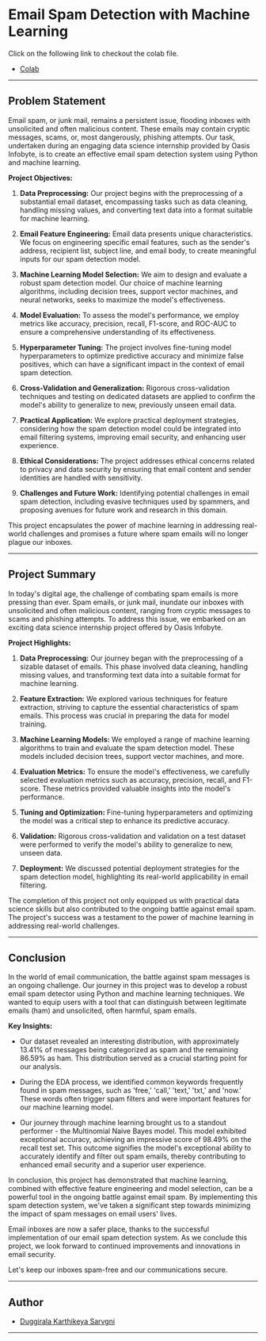 # Email Spam Detection with Machine Learning

Click on the following link to checkout the colab file.
- [Colab](https://colab.research.google.com/drive/1OPqgDg86v-Cels-eji-YMJcM2yMubiJm#scrollTo=JVm7OA7xePUW)


---

## Problem Statement

Email spam, or junk mail, remains a persistent issue, flooding inboxes with unsolicited and often malicious content. These emails may contain cryptic messages, scams, or, most dangerously, phishing attempts. Our task, undertaken during an engaging data science internship provided by Oasis Infobyte, is to create an effective email spam detection system using Python and machine learning.

**Project Objectives:**

1. **Data Preprocessing:** Our project begins with the preprocessing of a substantial email dataset, encompassing tasks such as data cleaning, handling missing values, and converting text data into a format suitable for machine learning.

2. **Email Feature Engineering:** Email data presents unique characteristics. We focus on engineering specific email features, such as the sender's address, recipient list, subject line, and email body, to create meaningful inputs for our spam detection model.

3. **Machine Learning Model Selection:** We aim to design and evaluate a robust spam detection model. Our choice of machine learning algorithms, including decision trees, support vector machines, and neural networks, seeks to maximize the model's effectiveness.

4. **Model Evaluation:** To assess the model's performance, we employ metrics like accuracy, precision, recall, F1-score, and ROC-AUC to ensure a comprehensive understanding of its effectiveness.

5. **Hyperparameter Tuning:** The project involves fine-tuning model hyperparameters to optimize predictive accuracy and minimize false positives, which can have a significant impact in the context of email spam detection.

6. **Cross-Validation and Generalization:** Rigorous cross-validation techniques and testing on dedicated datasets are applied to confirm the model's ability to generalize to new, previously unseen email data.

7. **Practical Application:** We explore practical deployment strategies, considering how the spam detection model could be integrated into email filtering systems, improving email security, and enhancing user experience.

8. **Ethical Considerations:** The project addresses ethical concerns related to privacy and data security by ensuring that email content and sender identities are handled with sensitivity.

9. **Challenges and Future Work:** Identifying potential challenges in email spam detection, including evasive techniques used by spammers, and proposing avenues for future work and research in this domain.

This project encapsulates the power of machine learning in addressing real-world challenges and promises a future where spam emails will no longer plague our inboxes.

---

## Project Summary

In today's digital age, the challenge of combating spam emails is more pressing than ever. Spam emails, or junk mail, inundate our inboxes with unsolicited and often malicious content, ranging from cryptic messages to scams and phishing attempts. To address this issue, we embarked on an exciting data science internship project offered by Oasis Infobyte.

**Project Highlights:**

1. **Data Preprocessing:** Our journey began with the preprocessing of a sizable dataset of emails. This phase involved data cleaning, handling missing values, and transforming text data into a suitable format for machine learning.

2. **Feature Extraction:** We explored various techniques for feature extraction, striving to capture the essential characteristics of spam emails. This process was crucial in preparing the data for model training.

3. **Machine Learning Models:** We employed a range of machine learning algorithms to train and evaluate the spam detection model. These models included decision trees, support vector machines, and more.

4. **Evaluation Metrics:** To ensure the model's effectiveness, we carefully selected evaluation metrics such as accuracy, precision, recall, and F1-score. These metrics provided valuable insights into the model's performance.

5. **Tuning and Optimization:** Fine-tuning hyperparameters and optimizing the model was a critical step to enhance its predictive accuracy.

6. **Validation:** Rigorous cross-validation and validation on a test dataset were performed to verify the model's ability to generalize to new, unseen data.

7. **Deployment:** We discussed potential deployment strategies for the spam detection model, highlighting its real-world applicability in email filtering.

The completion of this project not only equipped us with practical data science skills but also contributed to the ongoing battle against email spam. The project's success was a testament to the power of machine learning in addressing real-world challenges.

---

## Conclusion

In the world of email communication, the battle against spam messages is an ongoing challenge. Our journey in this project was to develop a robust email spam detector using Python and machine learning techniques. We wanted to equip users with a tool that can distinguish between legitimate emails (ham) and unsolicited, often harmful, spam emails.

**Key Insights:**

- Our dataset revealed an interesting distribution, with approximately 13.41% of messages being categorized as spam and the remaining 86.59% as ham. This distribution served as a crucial starting point for our analysis.

- During the EDA process, we identified common keywords frequently found in spam messages, such as 'free,' 'call,' 'text,' 'txt,' and 'now.' These words often trigger spam filters and were important features for our machine learning model.

- Our journey through machine learning brought us to a standout performer - the Multinomial Naive Bayes model. This model exhibited exceptional accuracy, achieving an impressive score of 98.49% on the recall test set. This outcome signifies the model's exceptional ability to accurately identify and filter out spam emails, thereby contributing to enhanced email security and a superior user experience.

In conclusion, this project has demonstrated that machine learning, combined with effective feature engineering and model selection, can be a powerful tool in the ongoing battle against email spam. By implementing this spam detection system, we've taken a significant step towards minimizing the impact of spam messages on email users' lives.

Email inboxes are now a safer place, thanks to the successful implementation of our email spam detection system. As we conclude this project, we look forward to continued improvements and innovations in email security.

Let's keep our inboxes spam-free and our communications secure.

---

## Author

- [Duggirala Karthikeya Sarvgni](https://www.linkedin.com/in/karthikeya-sarvagni-651308196/)

---

